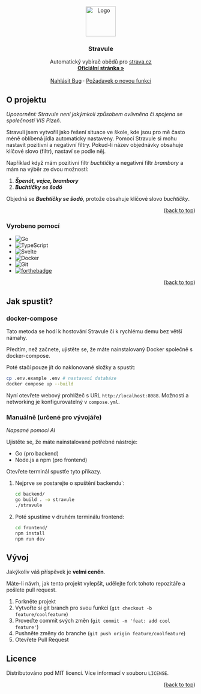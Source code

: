 <a id="readme-top"></a>

<!-- PROJECT LOGO -->
<br />
<div align="center">
  <a href="https://codeberg.org/tomkoid/stravule">
    <img src="frontend/static/favicon.png" alt="Logo" width="80" height="80">
  </a>

  <h3 align="center">Stravule</h3>

  <p align="center">
    Automatický vybírač obědů pro <a href="https://strava.cz">strava.cz</a>
    <br />
    <a href="https://stravule.tomkoid.cz"><strong>Oficiální stránka »</strong></a>
    <br />
    <br />
    <a href="https://codeberg.org/tomkoid/stravule/issues/new">Nahlásit Bug</a>
    ·
    <a href="https://codeberg.org/tomkoid/stravule/issues/new">Požadavek o novou funkci</a>
  </p>
</div>

<!-- ABOUT THE PROJECT -->
## O projektu 

<!-- [![Stravule Showcase][stravule-showcase]](https://example.com) -->

*Upozornění: Stravule není jakýmkoli způsobem ovlivněna či spojena se společností VIS Plzeň*.

Stravuli jsem vytvořil jako řešení situace ve škole, kde jsou pro mě často méně oblíbená jídla automaticky nastaveny. Pomocí Stravule si mohu nastavit pozitivní a negativní filtry. Pokud-li název objednávky obsahuje klíčové slovo (filtr), nastaví se podle něj.

Například když mám pozitivní filtr *buchtičky* a negativní filtr *brambory* a mám na výběr ze dvou možností:
1. ***Špenát, vejce, brambory*** 
2. ***Buchtičky se šodó***

Objedná se ***Buchtičky se šodó***, protože obsahuje klíčové slovo *buchtičky*.

<p align="right">(<a href="#readme-top">back to top</a>)</p>

### Vyrobeno pomocí

* ![Go](https://img.shields.io/badge/go-%2300ADD8.svg?style=for-the-badge&logo=go&logoColor=white)
* ![TypeScript](https://img.shields.io/badge/typescript-%23007ACC.svg?style=for-the-badge&logo=typescript&logoColor=white)
* ![Svelte](https://img.shields.io/badge/svelte-%23f1413d.svg?style=for-the-badge&logo=svelte&logoColor=white)
* ![Docker](https://img.shields.io/badge/docker-%230db7ed.svg?style=for-the-badge&logo=docker&logoColor=white) 
* ![Git](https://img.shields.io/badge/git-%23F05033.svg?style=for-the-badge&logo=git&logoColor=white)
* [![forthebadge](https://forthebadge.com/images/badges/license-mit.svg)](https://forthebadge.com)

<p align="right">(<a href="#readme-top">back to top</a>)</p>



<!-- GETTING STARTED -->
## Jak spustit?

### docker-compose

Tato metoda se hodí k hostování Stravule či k rychlému demu bez větší námahy.

Předtím, než začnete, ujistěte se, že máte nainstalovaný Docker společně s docker-compose.

Poté stačí pouze jít do naklonované složky a spustit:

```bash
cp .env.example .env # nastavení databáze
docker compose up --build
```

Nyní otevřete webový prohlížeč s URL `http://localhost:8088`. Možnosti a networking je konfigurovatelný v `compose.yml`.

### Manuálně (určené pro vývojáře)

*Napsané pomocí AI*

Ujistěte se, že máte nainstalované potřebné nástroje:

- Go (pro backend)
- Node.js a npm (pro frontend)

Otevřete terminál spustťe tyto příkazy.

1. Nejprve se postarejte o spuštění backendu`:

   ```bash
   cd backend/
   go build . -o stravule
   ./stravule
   ```

2. Poté spustíme v druhém terminálu frontend:
   ```bash
   cd frontend/
   npm install
   npm run dev
   ```

<!-- USAGE EXAMPLES -->
<!-- ## Usage

Use this space to show useful examples of how a project can be used. Additional screenshots, code examples and demos work well in this space. You may also link to more resources.

_For more examples, please refer to the [Documentation](https://example.com)_

<p align="right">(<a href="#readme-top">back to top</a>)</p> -->



<!-- ROADMAP -->
<!-- ## Roadmap

- [x] Add Changelog
- [x] Add back to top links
- [ ] Add Additional Templates w/ Examples
- [ ] Add "components" document to easily copy & paste sections of the readme
- [ ] Multi-language Support
    - [ ] Chinese
    - [ ] Spanish -->

<!-- See the [open issues](https://github.com/othneildrew/Best-README-Template/issues) for a full list of proposed features (and known issues).

<p align="right">(<a href="#readme-top">back to top</a>)</p> -->



<!-- CONTRIBUTING -->
## Vývoj 

Jakýkoliv váš příspěvek je **velmi ceněn**.

Máte-li návrh, jak tento projekt vylepšit, udělejte fork tohoto repozitáře a pošlete pull request.

1. Forkněte projekt
2. Vytvořte si git branch pro svou funkci (`git checkout -b feature/coolfeature`)
3. Proveďte commit svých změn (`git commit -m 'feat: add cool feature'`)
4. Pushněte změny do branche (`git push origin feature/coolfeature`)
5. Otevřete Pull Request

<!-- LICENSE -->
## Licence

Distributováno pod MIT licencí. Více informací v souboru `LICENSE`.

<p align="right">(<a href="#readme-top">back to top</a>)</p>
